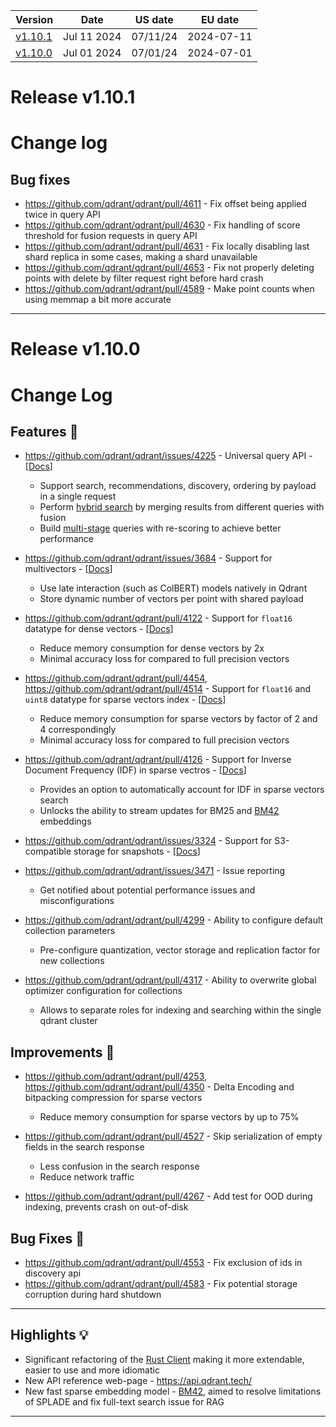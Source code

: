 | Version | Date | US date | EU date |
| ------- | ---- | ------- | ------- |
| [v1.10.1](qdrant-v1.10.md#release-v1101) | Jul 11 2024 | 07/11/24 | 2024-07-11 |
| [v1.10.0](qdrant-v1.10.md#release-v1100) | Jul 01 2024 | 07/01/24 | 2024-07-01 |



# Release v1.10.1
# Change log

## Bug fixes

- https://github.com/qdrant/qdrant/pull/4611 - Fix offset being applied twice in query API
- https://github.com/qdrant/qdrant/pull/4630 - Fix handling of score threshold for fusion requests in query API
- https://github.com/qdrant/qdrant/pull/4631 - Fix locally disabling last shard replica in some cases, making a shard unavailable
- https://github.com/qdrant/qdrant/pull/4653 - Fix not properly deleting points with delete by filter request right before hard crash
- https://github.com/qdrant/qdrant/pull/4589 - Make point counts when using memmap a bit more accurate
-----
# Release v1.10.0
# Change Log

## Features :tiger:

* https://github.com/qdrant/qdrant/issues/4225 - Universal query API - [[Docs](https://qdrant.tech/documentation/concepts/search/#query-api)]
    * Support search, recommendations, discovery, ordering by payload in a single request
    * Perform [hybrid search](https://qdrant.tech/documentation/concepts/hybrid-queries/#hybrid-search) by merging results from different queries with fusion
    * Build [multi-stage](https://qdrant.tech/documentation/concepts/hybrid-queries/#multi-stage-queries) queries with re-scoring to achieve better performance

* https://github.com/qdrant/qdrant/issues/3684 - Support for multivectors - [[Docs](https://qdrant.tech/documentation/concepts/vectors/#multivectors)]
    * Use late interaction (such as ColBERT) models natively in Qdrant
    * Store dynamic number of vectors per point with shared payload

* https://github.com/qdrant/qdrant/pull/4122 - Support for `float16` datatype for dense vectors - [[Docs](https://qdrant.tech/documentation/concepts/vectors/#datatypes)]
    * Reduce memory consumption for dense vectors by 2x
    * Minimal accuracy loss for compared to full precision vectors

* https://github.com/qdrant/qdrant/pull/4454, https://github.com/qdrant/qdrant/pull/4514 - Support for `float16` and `uint8` datatype for sparse vectors index - [[Docs](https://qdrant.tech/documentation/concepts/vectors/#datatypes)]
    * Reduce memory consumption for sparse vectors by factor of 2 and 4 correspondingly
    * Minimal accuracy loss for compared to full precision vectors

* https://github.com/qdrant/qdrant/pull/4126 - Support for Inverse Document Frequency (IDF) in sparse vectros - [[Docs](https://qdrant.tech/documentation/concepts/indexing/#idf-modifier)]
    * Provides an option to automatically account for IDF in sparse vectors search
    * Unlocks the ability to stream updates for BM25 and [BM42](https://qdrant.tech/articles/bm42) embeddings


* https://github.com/qdrant/qdrant/issues/3324 - Support for S3-compatible storage for snapshots - [[Docs](https://qdrant.tech/documentation/concepts/snapshots/#s3)]

* https://github.com/qdrant/qdrant/issues/3471 - Issue reporting
    * Get notified about potential performance issues and misconfigurations

* https://github.com/qdrant/qdrant/pull/4299 - Ability to configure default collection parameters
    * Pre-configure quantization, vector storage and replication factor for new collections

* https://github.com/qdrant/qdrant/pull/4317 - Ability to overwrite global optimizer configuration for collections
    * Allows to separate roles for indexing and searching within the single qdrant cluster


## Improvements :shark:

* https://github.com/qdrant/qdrant/pull/4253, https://github.com/qdrant/qdrant/pull/4350 - Delta Encoding and bitpacking compression for sparse vectors
    * Reduce memory consumption for sparse vectors by up to 75%

* https://github.com/qdrant/qdrant/pull/4527 - Skip serialization of empty fields in the search response
    * Less confusion in the search response
    * Reduce network traffic

* https://github.com/qdrant/qdrant/pull/4267 - Add test for OOD during indexing, prevents crash on out-of-disk


## Bug Fixes :mosquito:

* https://github.com/qdrant/qdrant/pull/4553 - Fix exclusion of ids in discovery api
* https://github.com/qdrant/qdrant/pull/4583 - Fix potential storage corruption during hard shutdown

---

## Highlights :bulb:

* Significant refactoring of the [Rust Client](https://docs.rs/qdrant-client/1.10) making it more extendable, easier to use and more idiomatic
* New API reference web-page - https://api.qdrant.tech/
* New fast sparse embedding model - [BM42](https://qdrant.tech/articles/bm42), aimed to resolve limitations of SPLADE and fix full-text search issue for RAG
-----
